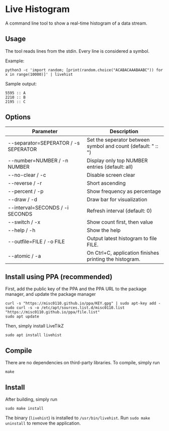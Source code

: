 # Live Histogram

A command line tool to show a real-time histogram of a data stream.

## Usage

The tool reads lines from the stdin. Every line is considered a symbol.

Example:

    python3 -c 'import random; [print(random.choice("ACABACAAABAABC")) for x in range(10000)]' | livehist

Sample output:

    5595 :: A
    2210 :: B
    2195 :: C

## Options


| Parameter | Description |
|--|--|
| --separator=SEPERATOR / -s SEPERATOR | Set the seperator between symbol and count (default: " :: ")      |
| --number=NUMBER / -n NUMBER  | Display only top NUMBER entries (default: all)                            |
| --no-clear / -c | Disable screen clear                                                                   |
| --reverse / -r  | Short ascending                                                                        |
| --percent / -p | Show frequency as percentage                                                            |
| --draw / -d | Draw bar for visualization                                                                 |
| --interval=SECONDS / -i SECONDS | Refresh interval (default: 0)                                          |
| --switch / -x | Show count first, then value                                                             |
| --help / -h | Show the help                                                                              |
| --outfile=FILE / -o FILE | Output latest histogram to file FILE.                                         |
| --atomic / -a | On Ctrl+C, application finishes printing the histogram.                                  |

## Install using PPA (recommended)

First, add the public key of the PPA and the PPA URL to the package manager, and update the package manager

    curl -s "https://misc0110.github.io/ppa/KEY.gpg" | sudo apt-key add -
    sudo curl -s -o /etc/apt/sources.list.d/misc0110.list "https://misc0110.github.io/ppa/file.list"
    sudo apt update

Then, simply install LiveTikZ

    sudo apt install livehist


## Compile

There are no dependencies on third-party libraries. To compile, simply run

    make

## Install

After building, simply run

    sudo make install

The binary (`livehist`) is installed to `/usr/bin/livehist`. Run `sudo make uninstall` to remove the application.
